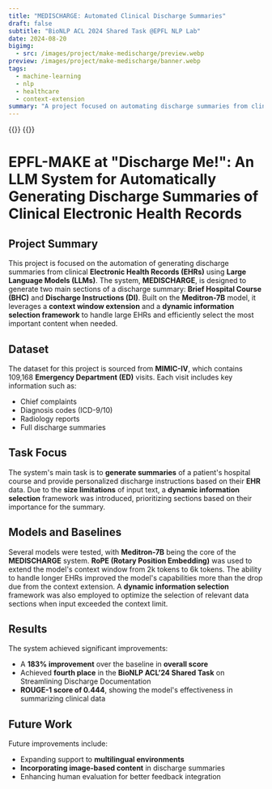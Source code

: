 ```yaml
---
title: "MEDISCHARGE: Automated Clinical Discharge Summaries"
draft: false
subtitle: "BioNLP ACL 2024 Shared Task @EPFL NLP Lab"
date: 2024-08-20
bigimg:
  - src: /images/project/make-medischarge/preview.webp
preview: /images/project/make-medischarge/banner.webp
tags:
  - machine-learning
  - nlp
  - healthcare
  - context-extension
summary: "A project focused on automating discharge summaries from clinical electronic health records using Meditron-7B, featuring context window extension and dynamic information selection for optimal EHR summarization."
---
```


{{<link href="https://github.com/HAOTIAN89/MEDISCHARGE" class="btn btn-cyan my-3" target="_blank" inner="GitHub Repository">}}
{{<link href="/docs/project/make-medischarge/2024.bionlp-1.61.pdf" class="btn btn-red my-3" target="_blank" inner="ACL Paper">}}

# EPFL-MAKE at "Discharge Me!": An LLM System for Automatically Generating Discharge Summaries of Clinical Electronic Health Records

## Project Summary

This project is focused on the automation of generating discharge summaries from clinical **Electronic Health Records (EHRs)** using **Large Language Models (LLMs)**. The system, **MEDISCHARGE**, is designed to generate two main sections of a discharge summary: **Brief Hospital Course (BHC)** and **Discharge Instructions (DI)**. Built on the **Meditron-7B** model, it leverages a **context window extension** and a **dynamic information selection framework** to handle large EHRs and efficiently select the most important content when needed.

## Dataset

The dataset for this project is sourced from **MIMIC-IV**, which contains 109,168 **Emergency Department (ED)** visits. Each visit includes key information such as:
- Chief complaints
- Diagnosis codes (ICD-9/10)
- Radiology reports
- Full discharge summaries

## Task Focus

The system's main task is to **generate summaries** of a patient's hospital course and provide personalized discharge instructions based on their **EHR** data. Due to the **size limitations** of input text, a **dynamic information selection** framework was introduced, prioritizing sections based on their importance for the summary.

## Models and Baselines

Several models were tested, with **Meditron-7B** being the core of the **MEDISCHARGE** system. **RoPE (Rotary Position Embedding)** was used to extend the model's context window from 2k tokens to 6k tokens. The ability to handle longer EHRs improved the model's capabilities more than the drop due from the context extension. A **dynamic information selection** framework was also employed to optimize the selection of relevant data sections when input exceeded the context limit.

## Results

The system achieved significant improvements:
- A **183% improvement** over the baseline in **overall score**
- Achieved **fourth place** in the **BioNLP ACL’24 Shared Task** on Streamlining Discharge Documentation
- **ROUGE-1 score of 0.444**, showing the model's effectiveness in summarizing clinical data

## Future Work

Future improvements include:
- Expanding support to **multilingual environments**
- **Incorporating image-based content** in discharge summaries
- Enhancing human evaluation for better feedback integration